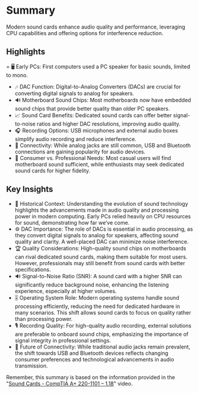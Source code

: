 # Summary

Modern sound cards enhance audio quality and performance, leveraging CPU capabilities and offering options for interference reduction.

## Highlights
= 🖥️ Early PCs: First computers used a PC speaker for basic sounds, limited to mono.
- 🎶 DAC Function: Digital-to-Analog Converters (DACs) are crucial for converting digital signals to analog for speakers.
- 🔊 Motherboard Sound Chips: Most motherboards now have embedded sound chips that provide better quality than older PC speakers.
- 📈 Sound Card Benefits: Dedicated sound cards can offer better signal-to-noise ratios and higher DAC resolutions, improving audio quality.
- 🎧 Recording Options: USB microphones and external audio boxes simplify audio recording and reduce interference.
- 🔌 Connectivity: While analog jacks are still common, USB and Bluetooth connections are gaining popularity for audio devices.
- 🎵 Consumer vs. Professional Needs: Most casual users will find motherboard sound sufficient, while enthusiasts may seek dedicated sound cards for higher fidelity.

## Key Insights
- 🎤 Historical Context: Understanding the evolution of sound technology highlights the advancements made in audio quality and processing power in modern computing. Early PCs relied heavily on CPU resources for sound, demonstrating how far we’ve come.
- ⚙️ DAC Importance: The role of DACs is essential in audio processing, as they convert digital signals to analog for speakers, affecting sound quality and clarity. A well-placed DAC can minimize noise interference.
- 🏆 Quality Considerations: High-quality sound chips on motherboards can rival dedicated sound cards, making them suitable for most users. However, professionals may still benefit from sound cards with better specifications.
- 🔊 Signal-to-Noise Ratio (SNR): A sound card with a higher SNR can significantly reduce background noise, enhancing the listening experience, especially at higher volumes.
- 🎚️ Operating System Role: Modern operating systems handle sound processing efficiently, reducing the need for dedicated hardware in many scenarios. This shift allows sound cards to focus on quality rather than processing power.
- 🎙️ Recording Quality: For high-quality audio recording, external solutions are preferable to onboard sound chips, emphasizing the importance of signal integrity in professional settings.
- 📡 Future of Connectivity: While traditional audio jacks remain prevalent, the shift towards USB and Bluetooth devices reflects changing consumer preferences and technological advancements in audio transmission.

Remember, this summary is based on the information provided in the "[Sound Cards  - CompTIA A+ 220-1101 – 1.18](https://www.youtube.com/watch?v=xZvYFNwUjRc)" video.